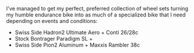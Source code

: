 I've managed to get my perfect, preferred collection of wheel sets turning my humble endurance bike into as much of a specialized bike that I need depending on events and conditions:

- Swiss Side Hadron2 Ultimate Aero + Conti 26/28c
- Stock Bontrager Paradigm SL + 
- Swiss Side Pion2 Aluminum  + Maxxis Rambler 38c